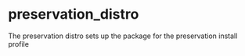 preservation_distro
===================

The preservation distro sets up the package for the preservation install profile